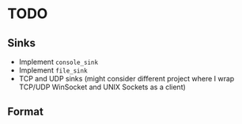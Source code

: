 # TODO

## Sinks

- Implement `console_sink`
- Implement `file_sink`
- TCP and UDP sinks (might consider different project where I wrap TCP/UDP WinSocket and UNIX Sockets as a client)

## Format
